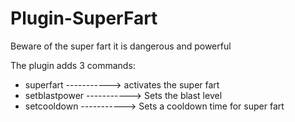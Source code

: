 # Plugin-SuperFart
Beware of the super fart it is dangerous and powerful

The plugin adds 3 commands:
- superfart -----------> activates the super fart
- setblastpower -----------> Sets the blast level
- setcooldown -----------> Sets a cooldown time for super fart
